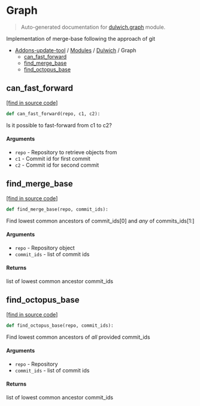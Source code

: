 # Graph

> Auto-generated documentation for [dulwich.graph](https://github.com/alchem1ster/AddOns-Update-Tool/blob/master/dulwich/graph.py) module.

Implementation of merge-base following the approach of git

- [Addons-update-tool](../README.md#addons-update-tool) / [Modules](../MODULES.md#addons-update-tool-modules) / [Dulwich](index.md#dulwich) / Graph
    - [can_fast_forward](#can_fast_forward)
    - [find_merge_base](#find_merge_base)
    - [find_octopus_base](#find_octopus_base)

## can_fast_forward

[[find in source code]](https://github.com/alchem1ster/AddOns-Update-Tool/blob/master/dulwich/graph.py#L132)

```python
def can_fast_forward(repo, c1, c2):
```

Is it possible to fast-forward from c1 to c2?

#### Arguments

- `repo` - Repository to retrieve objects from
- `c1` - Commit id for first commit
- `c2` - Commit id for second commit

## find_merge_base

[[find in source code]](https://github.com/alchem1ster/AddOns-Update-Tool/blob/master/dulwich/graph.py#L85)

```python
def find_merge_base(repo, commit_ids):
```

Find lowest common ancestors of commit_ids[0] and *any* of commits_ids[1:]

#### Arguments

- `repo` - Repository object
- `commit_ids` - list of commit ids

#### Returns

list of lowest common ancestor commit_ids

## find_octopus_base

[[find in source code]](https://github.com/alchem1ster/AddOns-Update-Tool/blob/master/dulwich/graph.py#L106)

```python
def find_octopus_base(repo, commit_ids):
```

Find lowest common ancestors of *all* provided commit_ids

#### Arguments

- `repo` - Repository
- `commit_ids` - list of commit ids

#### Returns

list of lowest common ancestor commit_ids
